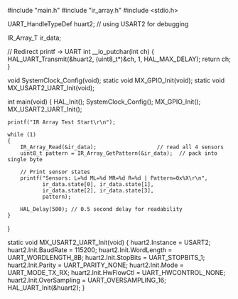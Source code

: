 #include "main.h"
#include "ir_array.h"
#include <stdio.h>

UART_HandleTypeDef huart2;   // using USART2 for debugging

IR_Array_T ir_data;

// Redirect printf → UART
int __io_putchar(int ch)
{
    HAL_UART_Transmit(&huart2, (uint8_t*)&ch, 1, HAL_MAX_DELAY);
    return ch;
}

void SystemClock_Config(void);
static void MX_GPIO_Init(void);
static void MX_USART2_UART_Init(void);

int main(void)
{
    HAL_Init();
    SystemClock_Config();
    MX_GPIO_Init();
    MX_USART2_UART_Init();

    printf("IR Array Test Start\r\n");

    while (1)
    {
        IR_Array_Read(&ir_data);                   // read all 4 sensors
        uint8_t pattern = IR_Array_GetPattern(&ir_data);  // pack into single byte

        // Print sensor states
        printf("Sensors: L=%d ML=%d MR=%d R=%d | Pattern=0x%X\r\n",
               ir_data.state[0], ir_data.state[1],
               ir_data.state[2], ir_data.state[3],
               pattern);

        HAL_Delay(500); // 0.5 second delay for readability
    }
}

static void MX_USART2_UART_Init(void)
{
    huart2.Instance = USART2;
    huart2.Init.BaudRate = 115200;
    huart2.Init.WordLength = UART_WORDLENGTH_8B;
    huart2.Init.StopBits = UART_STOPBITS_1;
    huart2.Init.Parity = UART_PARITY_NONE;
    huart2.Init.Mode = UART_MODE_TX_RX;
    huart2.Init.HwFlowCtl = UART_HWCONTROL_NONE;
    huart2.Init.OverSampling = UART_OVERSAMPLING_16;
    HAL_UART_Init(&huart2);
}
